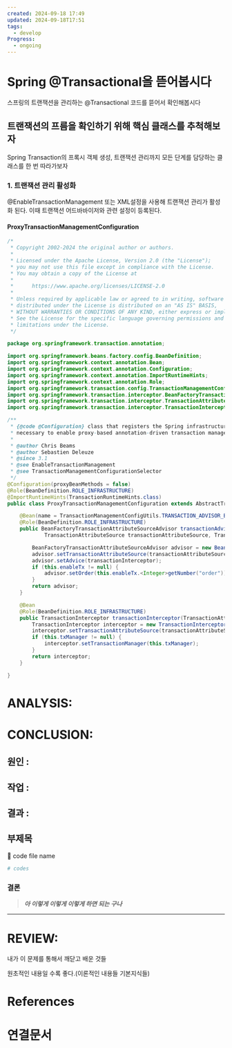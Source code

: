 ```yaml
---
created: 2024-09-18 17:49
updated: 2024-09-18T17:51
tags:
  - develop
Progress:
  - ongoing
---
```

# Spring @Transactional을 뜯어봅시다
스프링의 트랜잭션을 관리하는 @Transactional
코드를 뜯어서 확인해봅시다


## 트랜잭션의 프름을 확인하기 위해 핵심 클래스를 추척해보자
Spring Transaction의 프록시 객체 생성, 트랜잭션 관리까지 모든 단계를 담당하는 클래스를 한 번 따라가보자

### 1. 트랜잭션 관리 활성화
@EnableTransactionManagement 또는 XML설정을 사용해 트랜잭션 관리가 활성화 된다. 
이때 트랜잭션 어드바바이저와 관련 설정이 등록된다.

#### ProxyTransactionManagementConfiguration
``` java
/*
 * Copyright 2002-2024 the original author or authors.
 *
 * Licensed under the Apache License, Version 2.0 (the "License");
 * you may not use this file except in compliance with the License.
 * You may obtain a copy of the License at
 *
 *      https://www.apache.org/licenses/LICENSE-2.0
 *
 * Unless required by applicable law or agreed to in writing, software
 * distributed under the License is distributed on an "AS IS" BASIS,
 * WITHOUT WARRANTIES OR CONDITIONS OF ANY KIND, either express or implied.
 * See the License for the specific language governing permissions and
 * limitations under the License.
 */

package org.springframework.transaction.annotation;

import org.springframework.beans.factory.config.BeanDefinition;
import org.springframework.context.annotation.Bean;
import org.springframework.context.annotation.Configuration;
import org.springframework.context.annotation.ImportRuntimeHints;
import org.springframework.context.annotation.Role;
import org.springframework.transaction.config.TransactionManagementConfigUtils;
import org.springframework.transaction.interceptor.BeanFactoryTransactionAttributeSourceAdvisor;
import org.springframework.transaction.interceptor.TransactionAttributeSource;
import org.springframework.transaction.interceptor.TransactionInterceptor;

/**
 * {@code @Configuration} class that registers the Spring infrastructure beans
 * necessary to enable proxy-based annotation-driven transaction management.
 *
 * @author Chris Beams
 * @author Sebastien Deleuze
 * @since 3.1
 * @see EnableTransactionManagement
 * @see TransactionManagementConfigurationSelector
 */
@Configuration(proxyBeanMethods = false)
@Role(BeanDefinition.ROLE_INFRASTRUCTURE)
@ImportRuntimeHints(TransactionRuntimeHints.class)
public class ProxyTransactionManagementConfiguration extends AbstractTransactionManagementConfiguration {

	@Bean(name = TransactionManagementConfigUtils.TRANSACTION_ADVISOR_BEAN_NAME)
	@Role(BeanDefinition.ROLE_INFRASTRUCTURE)
	public BeanFactoryTransactionAttributeSourceAdvisor transactionAdvisor(
			TransactionAttributeSource transactionAttributeSource, TransactionInterceptor transactionInterceptor) {

		BeanFactoryTransactionAttributeSourceAdvisor advisor = new BeanFactoryTransactionAttributeSourceAdvisor();
		advisor.setTransactionAttributeSource(transactionAttributeSource);
		advisor.setAdvice(transactionInterceptor);
		if (this.enableTx != null) {
			advisor.setOrder(this.enableTx.<Integer>getNumber("order"));
		}
		return advisor;
	}

	@Bean
	@Role(BeanDefinition.ROLE_INFRASTRUCTURE)
	public TransactionInterceptor transactionInterceptor(TransactionAttributeSource transactionAttributeSource) {
		TransactionInterceptor interceptor = new TransactionInterceptor();
		interceptor.setTransactionAttributeSource(transactionAttributeSource);
		if (this.txManager != null) {
			interceptor.setTransactionManager(this.txManager);
		}
		return interceptor;
	}

}
```


# ANALYSIS:

# CONCLUSION:

## 원인 :

## 작업 :

## 결과 :

## 부제목

<aside> 🔽 code file name

</aside>

```bash
# codes
```

### 결론

> _**아 이렇게 이렇게 이렇게 하면 되는 구나**_



---
# REVIEW:

내가 이 문제를 통해서 깨닫고 배운 것들

원초적인 내용일 수록 좋다.(이론적인 내용들 기본지식들)

# References

# 연결문서
